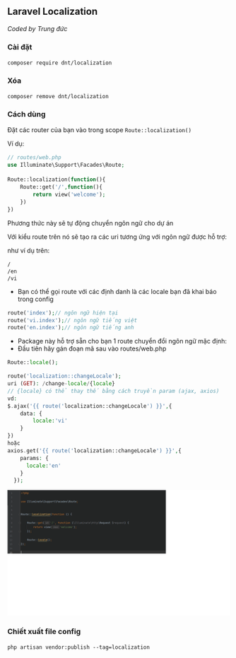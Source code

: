 ## Laravel Localization

*Coded by Trung đức*

### Cài đặt

`composer require dnt/localization`

### Xóa

`composer remove dnt/localization`

### Cách dùng

Đặt các router của bạn vào trong scope
`Route::localization()`

Ví dụ:

```php
// routes/web.php
use Illuminate\Support\Facades\Route;

Route::localization(function(){
    Route::get('/',function(){
        return view('welcome');
    })
})
```

Phương thức này sẽ tự động chuyển ngôn ngữ cho dự án

Với kiểu route trên nó sẽ tạo ra các uri tương ứng với ngôn ngữ được hỗ trợ:

như ví dụ trên:

```
/
/en
/vi
```

- Bạn có thể gọi route với các định danh là các locale bạn đã khai báo trong config

```php
route('index');// ngôn ngữ hiện tại
route('vi.index');// ngôn ngữ tiếng việt
route('en.index');// ngôn ngữ tiếng anh
```

- Package này hỗ trợ sẵn cho bạn 1 route chuyển đổi ngôn ngữ mặc định:
- Đầu tiên hãy gán đoạn mã sau vào routes/web.php
```php 
Route::locale();
```
```php 
route('localization::changeLocale');
uri (GET): /change-locale/{locale}
// {locale} có thể thay thế bằng cách truyền param (ajax, axios)
vd:
$.ajax('{{ route('localization::changeLocale') }}',{
    data: {
        locale:'vi'
    }
}) 
hoặc
axios.get('{{ route('localization::changeLocale') }}',{
    params: {
      locale:'en'
    }
  });
```

<img src="/art/example-route.png">

### Chiết xuất file config
`php artisan vendor:publish --tag=localization`
